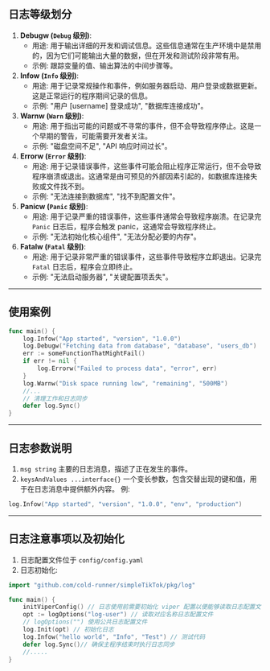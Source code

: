 ## 日志等级划分
1. **Debugw (`Debug` 级别)**:
    - 用途: 用于输出详细的开发和调试信息。这些信息通常在生产环境中是禁用的，因为它们可能输出大量的数据，但在开发和测试阶段非常有用。
    - 示例: 跟踪变量的值、输出算法的中间步骤等。
2. **Infow (`Info` 级别)**:
    - 用途: 用于记录常规操作和事件，例如服务器启动、用户登录或数据更新。这是正常运行的程序期间记录的信息。
    - 示例: "用户 [username] 登录成功", "数据库连接成功"。
3. **Warnw (`Warn` 级别)**:
    - 用途: 用于指出可能的问题或不寻常的事件，但不会导致程序停止。这是一个早期的警告，可能需要开发者关注。
    - 示例: "磁盘空间不足", "API 响应时间过长"。
4. **Errorw (`Error` 级别)**:
    - 用途: 用于记录错误事件，这些事件可能会阻止程序正常运行，但不会导致程序崩溃或退出。这通常是由可预见的外部因素引起的，如数据库连接失败或文件找不到。
    - 示例: "无法连接到数据库", "找不到配置文件"。
5. **Panicw (`Panic` 级别)**:
    - 用途: 用于记录严重的错误事件，这些事件通常会导致程序崩溃。在记录完 `Panic` 日志后，程序会触发 panic，这通常会导致程序终止。
    - 示例: "无法初始化核心组件", "无法分配必要的内存"。
6. **Fatalw (`Fatal` 级别)**:
    - 用途: 用于记录非常严重的错误事件，这些事件导致程序立即退出。记录完 `Fatal` 日志后，程序会立即终止。
    - 示例: "无法启动服务器", "关键配置项丢失"。

----
##  使用案例
```go
func main() {
	log.Infow("App started", "version", "1.0.0")
	log.Debugw("Fetching data from database", "database", "users_db")
	err := someFunctionThatMightFail()
	if err != nil {
		log.Errorw("Failed to process data", "error", err)
	}
	log.Warnw("Disk space running low", "remaining", "500MB")
	//...
	// 清理工作和日志同步
	defer log.Sync()
}
```
---
## 日志参数说明
1. `msg string`
主要的日志消息，描述了正在发生的事件。
2. `keysAndValues ...interface{}`
一个变长参数，包含交替出现的键和值，用于在日志消息中提供额外内容。
例:
```go
log.Infow("App started", "version", "1.0.0", "env", "production")
```
---
## 日志注意事项以及初始化
1. 日志配置文件位于 `config/config.yaml`
2. 日志初始化:
```go
import "github.com/cold-runner/simpleTikTok/pkg/log"

func main() {
	initViperConfig() // 日志使用前需要初始化 viper 配置以便能够读取日志配置文件
	opt := logOptions("log-user") // 读取对应名称日志配置文件
	// logOptions("") 使用公共日志配置文件
	log.Init(opt) // 初始化日志
	log.Infow("hello world", "Info", "Test") // 测试代码
	defer log.Sync()// 确保主程序结束时执行日志同步
	//..... 
}
```